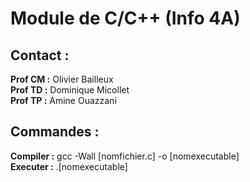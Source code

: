 # Module de C/C++ (Info 4A)  

## Contact :   

__Prof CM :__ Olivier Bailleux  
__Prof TD :__ Dominique Micollet  
__Prof TP :__ Amine Ouazzani  

## Commandes : 

__Compiler :__ gcc -Wall [nomfichier.c] -o [nomexecutable]  
__Executer :__ .[nomexecutable]  
